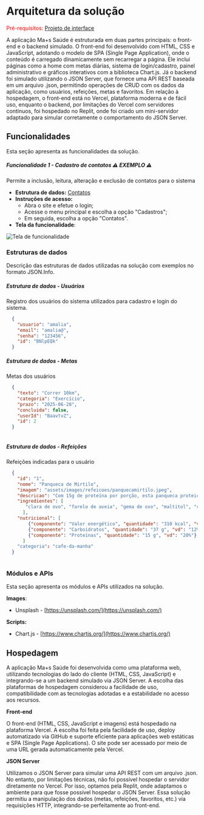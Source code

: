 # Arquitetura da solução

<span style="color:red">Pré-requisitos: <a href="05-Projeto-interface.md"> Projeto de interface</a></span>

A aplicação Ma+s Saúde é estruturada em duas partes principais: o front-end e o backend simulado. O front-end foi desenvolvido com HTML, CSS e JavaScript, adotando o modelo de SPA (Single Page Application), onde o conteúdo é carregado dinamicamente sem recarregar a página. Ele inclui páginas como a home com metas diárias, sistema de login/cadastro, painel administrativo e gráficos interativos com a biblioteca Chart.js. Já o backend foi simulado utilizando o JSON Server, que fornece uma API REST baseada em um arquivo .json, permitindo operações de CRUD com os dados da aplicação, como usuários, refeições, metas e favoritos. Em relação à hospedagem, o front-end está no Vercel, plataforma moderna e de fácil uso, enquanto o backend, por limitações do Vercel com servidores contínuos, foi hospedado no Replit, onde foi criado um mini-servidor adaptado para simular corretamente o comportamento do JSON Server.

## Funcionalidades

Esta seção apresenta as funcionalidades da solução.

##### Funcionalidade 1 - Cadastro de contatos ⚠️ EXEMPLO ⚠️

Permite a inclusão, leitura, alteração e exclusão de contatos para o sistema

* **Estrutura de dados:** [Contatos](#estrutura-de-dados---contatos)
* **Instruções de acesso:**
  * Abra o site e efetue o login;
  * Acesse o menu principal e escolha a opção "Cadastros";
  * Em seguida, escolha a opção "Contatos".
* **Tela da funcionalidade**:

![Tela de funcionalidade](images/exemplo-funcionalidade.png)

### Estruturas de dados

Descrição das estruturas de dados utilizadas na solução com exemplos no formato JSON.Info.

##### Estrutura de dados - Usuários 

Registro dos usuários do sistema utilizados para cadastro e login do sistema.

```json
  {
    "usuario": "amalia",
    "email": "amalia@",
    "senha": "123456",
    "id": "BNlpEQk"
  }
```

##### Estrutura de dados - Metas

Metas dos usuários

```json
  {
    "texto": "Correr 10km",
    "categoria": "Exercício",
    "prazo": "2025-06-28",
    "concluida": false,
    "userId": "BaavtvZ",
    "id": 2
  }
  
```

##### Estrutura de dados - Refeições

Refeições indicadas para o usuário

```json
  {
    "id": "1",
    "nome": "Panqueca de Mirtilo",
    "imagem": "assets/images/refeicoes/panquecamirtilo.jpeg",
    "descricao": "Com 15g de proteína por porção, esta panqueca proteica é preparada sem adição de açúcares e sem o uso de farinha branca. A combinação de mirtilos naturais com chocolate   branco de alta qualidade garante um sabor marcante, aliado a uma composição nutritiva. Uma escolha prática e equilibrada para quem valoriza refeições saborosas e funcionais.",
    "ingredientes": [
       "clara de ovo", "farelo de aveia", "gema de ovo", "maltitol", "chocolate branco sem açúcar", "mirtilo", "whey 80%", "leite em pó integral",
      ],
    "nutricional": [
        {"componente": "Valor energético", "quantidade": "310 kcal", "vd": "16%"},
        {"componente": "Carboidratos", "quantidade": "37 g", "vd": "12%"},
        {"componente": "Proteínas", "quantidade": "15 g", "vd": "20%"},
      ]
    "categoria": "cafe-da-manha"
  }
  
```

### Módulos e APIs

Esta seção apresenta os módulos e APIs utilizados na solução.

**Images**:

* Unsplash - [https://unsplash.com/](https://unsplash.com/) 

**Scripts:**

* Chart.js - [https://www.chartjs.org/](https://www.chartjs.org/)

## Hospedagem

A aplicação Ma+s Saúde foi desenvolvida como uma plataforma web, utilizando tecnologias do lado do cliente (HTML, CSS, JavaScript) e integrando-se a um backend simulado via JSON Server. A escolha das plataformas de hospedagem considerou a facilidade de uso, compatibilidade com as tecnologias adotadas e a estabilidade no acesso aos recursos.

**Front-end**

O front-end (HTML, CSS, JavaScript e imagens) está hospedado na plataforma Vercel. A escolha foi feita pela facilidade de uso, deploy automatizado via GitHub e suporte eficiente para aplicações web estáticas e SPA (Single Page Applications). O site pode ser acessado por meio de uma URL gerada automaticamente pela Vercel.

**JSON Server**

Utilizamos o JSON Server para simular uma API REST com um arquivo .json. No entanto, por limitações técnicas, não foi possível hospedar o servidor diretamente no Vercel. Por isso, optamos pela Replit, onde adaptamos o ambiente para que fosse possível hospedar o JSON Server. Essa solução permitiu a manipulação dos dados (metas, refeições, favoritos, etc.) via requisições HTTP, integrando-se perfeitamente ao front-end.
